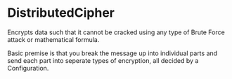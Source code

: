 DistributedCipher
=================
Encrypts data such that it cannot be cracked using any type of Brute Force attack or mathematical formula.

Basic premise is that you break the message up into individual parts and send each part into seperate types of encryption, all decided by a Configuration.

